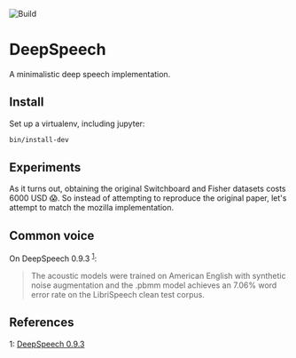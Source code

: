 ![Build](https://github.com/feldberlin/deepspeech/workflows/CI/badge.svg)

# DeepSpeech

A minimalistic deep speech implementation.

## Install

Set up a virtualenv, including jupyter:

```bash
bin/install-dev
```

## Experiments

As it turns out, obtaining the original Switchboard and Fisher datasets costs
6000 USD 😱. So instead of attempting to reproduce the original paper, let's
attempt to match the mozilla implementation.

## Common voice

On DeepSpeech 0.9.3 <sup>[1](#footnote1)</sup>:

> The acoustic models were trained on American English with synthetic noise
> augmentation and the .pbmm model achieves an 7.06% word error rate on the
> LibriSpeech clean test corpus.

## References

<a name="footnote1">1</a>: [DeepSpeech 0.9.3](https://github.com/mozilla/DeepSpeech/releases/tag/v0.9.3)
